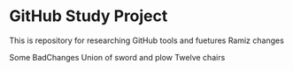 # GitHub Study Project
This is repository for researching GitHub tools and fuetures
Ramiz changes

Some BadChanges
Union of sword and plow 
Twelve chairs
